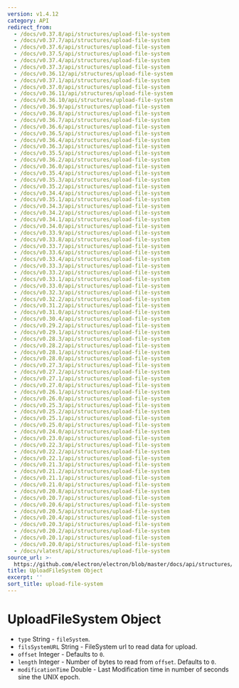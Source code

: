```yaml
---
version: v1.4.12
category: API
redirect_from:
  - /docs/v0.37.8/api/structures/upload-file-system
  - /docs/v0.37.7/api/structures/upload-file-system
  - /docs/v0.37.6/api/structures/upload-file-system
  - /docs/v0.37.5/api/structures/upload-file-system
  - /docs/v0.37.4/api/structures/upload-file-system
  - /docs/v0.37.3/api/structures/upload-file-system
  - /docs/v0.36.12/api/structures/upload-file-system
  - /docs/v0.37.1/api/structures/upload-file-system
  - /docs/v0.37.0/api/structures/upload-file-system
  - /docs/v0.36.11/api/structures/upload-file-system
  - /docs/v0.36.10/api/structures/upload-file-system
  - /docs/v0.36.9/api/structures/upload-file-system
  - /docs/v0.36.8/api/structures/upload-file-system
  - /docs/v0.36.7/api/structures/upload-file-system
  - /docs/v0.36.6/api/structures/upload-file-system
  - /docs/v0.36.5/api/structures/upload-file-system
  - /docs/v0.36.4/api/structures/upload-file-system
  - /docs/v0.36.3/api/structures/upload-file-system
  - /docs/v0.35.5/api/structures/upload-file-system
  - /docs/v0.36.2/api/structures/upload-file-system
  - /docs/v0.36.0/api/structures/upload-file-system
  - /docs/v0.35.4/api/structures/upload-file-system
  - /docs/v0.35.3/api/structures/upload-file-system
  - /docs/v0.35.2/api/structures/upload-file-system
  - /docs/v0.34.4/api/structures/upload-file-system
  - /docs/v0.35.1/api/structures/upload-file-system
  - /docs/v0.34.3/api/structures/upload-file-system
  - /docs/v0.34.2/api/structures/upload-file-system
  - /docs/v0.34.1/api/structures/upload-file-system
  - /docs/v0.34.0/api/structures/upload-file-system
  - /docs/v0.33.9/api/structures/upload-file-system
  - /docs/v0.33.8/api/structures/upload-file-system
  - /docs/v0.33.7/api/structures/upload-file-system
  - /docs/v0.33.6/api/structures/upload-file-system
  - /docs/v0.33.4/api/structures/upload-file-system
  - /docs/v0.33.3/api/structures/upload-file-system
  - /docs/v0.33.2/api/structures/upload-file-system
  - /docs/v0.33.1/api/structures/upload-file-system
  - /docs/v0.33.0/api/structures/upload-file-system
  - /docs/v0.32.3/api/structures/upload-file-system
  - /docs/v0.32.2/api/structures/upload-file-system
  - /docs/v0.31.2/api/structures/upload-file-system
  - /docs/v0.31.0/api/structures/upload-file-system
  - /docs/v0.30.4/api/structures/upload-file-system
  - /docs/v0.29.2/api/structures/upload-file-system
  - /docs/v0.29.1/api/structures/upload-file-system
  - /docs/v0.28.3/api/structures/upload-file-system
  - /docs/v0.28.2/api/structures/upload-file-system
  - /docs/v0.28.1/api/structures/upload-file-system
  - /docs/v0.28.0/api/structures/upload-file-system
  - /docs/v0.27.3/api/structures/upload-file-system
  - /docs/v0.27.2/api/structures/upload-file-system
  - /docs/v0.27.1/api/structures/upload-file-system
  - /docs/v0.27.0/api/structures/upload-file-system
  - /docs/v0.26.1/api/structures/upload-file-system
  - /docs/v0.26.0/api/structures/upload-file-system
  - /docs/v0.25.3/api/structures/upload-file-system
  - /docs/v0.25.2/api/structures/upload-file-system
  - /docs/v0.25.1/api/structures/upload-file-system
  - /docs/v0.25.0/api/structures/upload-file-system
  - /docs/v0.24.0/api/structures/upload-file-system
  - /docs/v0.23.0/api/structures/upload-file-system
  - /docs/v0.22.3/api/structures/upload-file-system
  - /docs/v0.22.2/api/structures/upload-file-system
  - /docs/v0.22.1/api/structures/upload-file-system
  - /docs/v0.21.3/api/structures/upload-file-system
  - /docs/v0.21.2/api/structures/upload-file-system
  - /docs/v0.21.1/api/structures/upload-file-system
  - /docs/v0.21.0/api/structures/upload-file-system
  - /docs/v0.20.8/api/structures/upload-file-system
  - /docs/v0.20.7/api/structures/upload-file-system
  - /docs/v0.20.6/api/structures/upload-file-system
  - /docs/v0.20.5/api/structures/upload-file-system
  - /docs/v0.20.4/api/structures/upload-file-system
  - /docs/v0.20.3/api/structures/upload-file-system
  - /docs/v0.20.2/api/structures/upload-file-system
  - /docs/v0.20.1/api/structures/upload-file-system
  - /docs/v0.20.0/api/structures/upload-file-system
  - /docs/vlatest/api/structures/upload-file-system
source_url: >-
  https://github.com/electron/electron/blob/master/docs/api/structures/upload-file-system.md
title: UploadFileSystem Object
excerpt: ''
sort_title: upload-file-system
---
```

# UploadFileSystem Object

*   `type` String - `fileSystem`.
*   `filsSystemURL` String - FileSystem url to read data for upload.
*   `offset` Integer - Defaults to `0`.
*   `length` Integer - Number of bytes to read from `offset`. Defaults to `0`.
*   `modificationTime` Double - Last Modification time in number of seconds sine the UNIX epoch.
